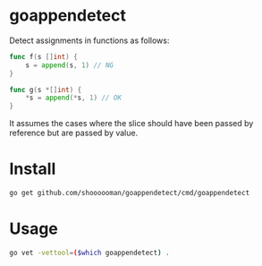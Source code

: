 # goappendetect
Detect assignments in functions as follows:
```go
func f(s []int) {
    s = append(s, 1) // NG
}

func g(s *[]int) {
    *s = append(*s, 1) // OK
}
```
It assumes the cases where the slice should have been passed by reference but are passed by value.

# Install
```sh
go get github.com/shoooooman/goappendetect/cmd/goappendetect
```

# Usage
```sh
go vet -vettool=($which goappendetect) .
```
